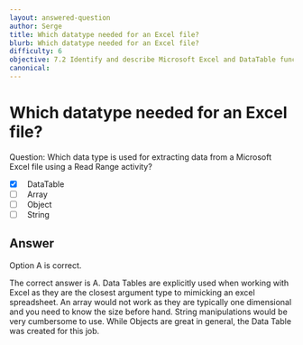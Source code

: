 ```yaml
---
layout: answered-question
author: Serge
title: Which datatype needed for an Excel file?
blurb: Which datatype needed for an Excel file?
difficulty: 6
objective: 7.2 Identify and describe Microsoft Excel and DataTable functions, and how Excel activities are used for data manipulation
canonical: 
---
```


<h1>Which datatype needed for an Excel file?</h1>

Question:  Which data type is used for extracting data from a Microsoft Excel file using a Read Range activity?

 - [X] &nbsp;  DataTable
 - [ ] &nbsp;  Array
 - [ ] &nbsp;  Object
 - [ ] &nbsp;  String

## Answer

Option A is correct.

The correct answer is A.  Data Tables are explicitly used when working with Excel as they are the closest argument type to mimicking an excel spreadsheet.  An array would not work as they are typically one dimensional and you need to know the size before hand.  String manipulations would be very cumbersome to use.  While Objects are great in general, the Data Table was created for this job.

